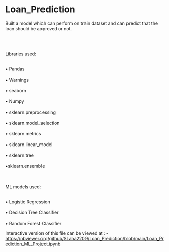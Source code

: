 # Loan_Prediction

Built a model which can perform on train dataset and can predict that the loan should be approved or not.

<br></br>

Libraries used:

<br>•	Pandas</br>
<br>•	Warnings</br>
<br>•	seaborn</br>
<br>•	Numpy</br>
<br>• sklearn.preprocessing</br>
<br>• sklearn.model_selection</br>
<br>•	sklearn.metrics</br>
<br>• sklearn.linear_model</br>
<br>•	sklearn.tree</br>
<br>•sklearn.ensemble</br>
<br></br>


ML models used:

<br>•	Logistic Regression</br>
<br>•	Decision Tree Classifier</br>
<br>•	Random Forest Classifier</br>


Interactive version of this file can be viewed at : - https://nbviewer.org/github/SLaha2209/Loan_Prediction/blob/main/Loan_Prediction_ML_Project.ipynb
